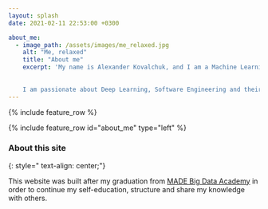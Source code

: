 ```yaml
---
layout: splash
date: 2021-02-11 22:53:00 +0300

about_me:
  - image_path: /assets/images/me_relaxed.jpg
    alt: "Me, relaxed"
    title: "About me"
    excerpt: 'My name is Alexander Kovalchuk, and I am a Machine Learning Engineer.
    
    
    I am passionate about Deep Learning, Software Engineering and their applications, especially in the field of Computer Vision and Natural Language Processing.'
---
```


<!-- ![](/assets/images/me_relaxed.jpg) -->
<!-- {: style="float: left; width:300px;  margin-right: 10px;"} -->

<!-- ### About me
{: style=" text-align: center;"}

My name is Alexander Kovalchuk, and I am Machine Learning Engineer.
        
I am passionate about Deep Learning, Software Engineering and their applications, especially in the field of Computer Vision and Natural Language Processing. -->

{% include feature_row %}

{% include feature_row id="about_me" type="left" %}

### About this site
{: style=" text-align: center;"}

This website was built after my graduation from [MADE Big Data Academy](https://data.mail.ru) in order to continue my self-education, structure and share my knowledge with others.
